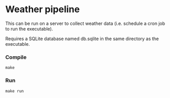 # Weather pipeline

This can be run on a server to collect weather data (i.e. schedule a cron job to run the executable). 

Requires a SQLite database named db.sqlite in the same directory as the executable.

### Compile
<code>make</code>

### Run
<code>make run</code>
